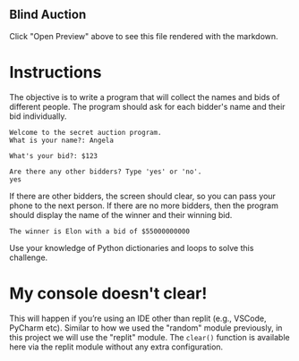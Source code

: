 ## Blind Auction

Click "Open Preview" above to see this file rendered with the markdown.

# Instructions

The objective is to write a program that will collect the names and bids of different people. The program should ask for each bidder's name and their bid individually.

```
Welcome to the secret auction program.
What is your name?: Angela
```

```
What's your bid?: $123
```

```
Are there any other bidders? Type 'yes' or 'no'.
yes

```

If there are other bidders, the screen should clear, so you can pass your phone to the next person. If there are no more bidders, then the program should display the name of the winner and their winning bid.

```
The winner is Elon with a bid of $55000000000
```

Use your knowledge of Python dictionaries and loops to solve this challenge.

# My console doesn't clear!

This will happen if you’re using an IDE other than replit (e.g., VSCode, PyCharm etc). Similar to how we used the "random" module previously, in this project we will use the "replit" module. The `clear()` function is available here via the replit module without any extra configuration.
